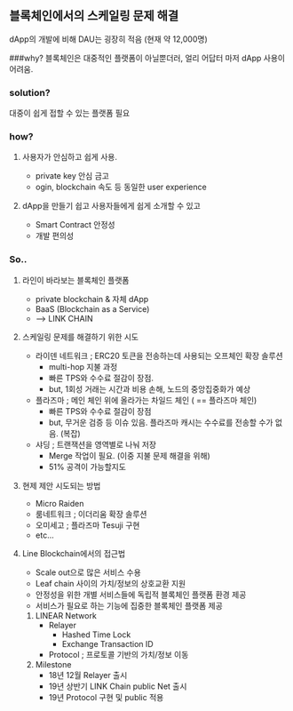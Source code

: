 ## 블록체인에서의 스케일링 문제 해결

dApp의 개발에 비해 DAU는 굉장히 적음 (현재 약 12,000명)

###why? 
블록체인은 대중적인 플랫폼이 아닐뿐더러, 얼리 어답터 마저 dApp 사용이 어려움.

### solution?
대중이 쉽게 접할 수 있는 플랫폼 필요

### how? 

1. 사용자가 안심하고 쉽게 사용.
	* private key 안심 금고
	* ogin, blockchain 속도 등 동일한 user experience

2. dApp을 만들기 쉽고 사용자들에게 쉽게 소개할 수 있고
	* Smart Contract 안정성
	* 개발 편의성

### So..
1. 라인이 바라보는 블록체인 플랫폼
	* private blockchain & 자체 dApp
	* BaaS (Blockchain as a Service)
	* --> LINK CHAIN
	
2. 스케일링 문제를 해결하기 위한 시도
	* 라이덴 네트워크 ; ERC20 토큰을 전송하는데 사용되는 오프체인 확장 솔루션
		* multi-hop 지불 과정
		* 빠른 TPS와 수수료 절감이 장점.
		* but, 1회성 거래는 시간과 비용 손해, 노드의 중앙집중화가 예상
	* 플라즈마 ; 메인 체인 위에 올라가는 차일드 체인 ( == 플라즈마 체인)
		* 빠른 TPS와 수수료 절감이 장점
		* but, 무거운 검증 등 이슈 있음. 플라즈마 캐시는 수수료를 전송할 수가 없음. (복잡)
	* 샤딩 ; 트랜잭션을 영역별로 나눠 저장
		* Merge 작업이 필요. (이중 지불 문제 해결을 위해)
		* 51% 공격이 가능할지도

3. 현제 제안 시도되는 방법
	* Micro Raiden 
	* 룸네트워크 ; 이더리움 확장 솔루션
	* 오미세고 ; 플라즈마 Tesuji 구현
	* etc...

4. Line Blockchain에서의 접근법
	* Scale out으로 많은 서비스 수용
	* Leaf chain 사이의 가치/정보의 상호교환 지원
	* 안정성을 위한 개별 서비스들에 독립적 블록체인 플랫폼 환경 제공
	* 서비스가 필요로 하는 기능에 집중한 블록체인 플랫폼 제공
	
	1. LINEAR Network
		* Relayer
			* Hashed Time Lock
			* Exchange Transaction ID
		* Protocol ; 프로토콜 기반의 가치/정보 이동
	4. Milestone
		* 18년 12월 Relayer 출시
		* 19년 상반기 LINK Chain public Net 출시
		* 19년 Protocol 구현 및 public 적용
